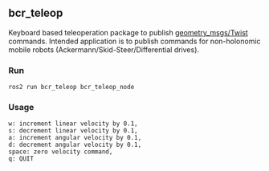 ## bcr_teleop

Keyboard based teleoperation package to publish [geometry_msgs/Twist](https://github.com/ros2/common_interfaces/blob/master/geometry_msgs/msg/Twist.msg) commands. Intended application is to publish commands for non-holonomic mobile robots (Ackermann/Skid-Steer/Differential drives). 


### Run

`ros2 run bcr_teleop bcr_teleop_node`

### Usage

	w: increment linear velocity by 0.1,
    s: decrement linear velocity by 0.1,
    a: increment angular velocity by 0.1,
    d: decrement angular velocity by 0.1,
    space: zero velocity command,
    q: QUIT

